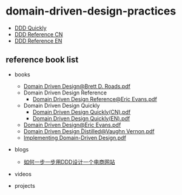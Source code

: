# domain-driven-design-practices

* [DDD Quickly](README_learning_DDD_quickly.md)
* [DDD Reference CN](README_learning_DDD_reference_cn.md)
* [DDD Reference EN](README_learning_DDD_reference_en.md)
## reference book list

* books 
  * [Domain Driven Design@Brett D. Roads.pdf](_docs/Domain%20Driven%20Design%40Brett%20D.%20Roads.pdf)
  * Domain Driven Design Reference
    * [Domain Driven Design Reference@Eric Evans.pdf](_docs/Domain%20Driven%20Design%20Reference%40Eric%20Evans.pdf)
  * Domain Driven Design Quickly
    * [Domain Driven Design Quickly(CN).pdf](_docs/Domain%20Driven%20Design%20Quickly%28CN%29.pdf)  
    * [Domain Driven Design Quickly(EN).pdf](_docs/Domain%20Driven%20Design%20Quickly%28EN%29.pdf)  
  * [Domain Driven Design@Eric Evans.pdf](_docs/Domain%20Driven%20Design%40Eric%20Evans.pdf)
  * [Domain Driven Design Distilled@Vaughn Vernon.pdf](_docs/Domain%20Driven%20Design%20Distilled%40Vaughn%20Vernon.pdf)  
  * [Implementing Domain-Driven Design.pdf](_docs/Implementing%20Domain-Driven%20Design.pdf)

* blogs
  * [如何一步一步用DDD设计一个电商网站](https://zacharyfan.com/archives/95.html)
* videos
* projects
